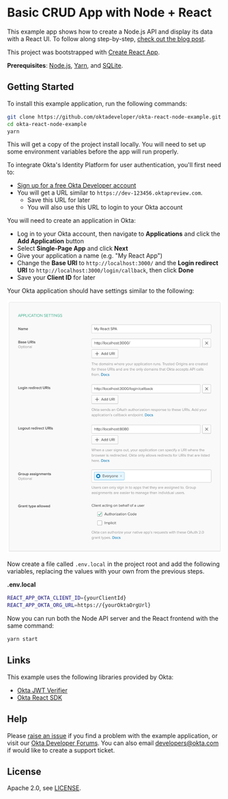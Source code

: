 # Basic CRUD App with Node + React

This example app shows how to create a Node.js API and display its data with a React UI. To follow along step-by-step, [check out the blog post](https://developer.okta.com/blog/2018/07/10/build-a-basic-crud-app-with-node-and-react).

This project was bootstrapped with [Create React App](https://github.com/facebookincubator/create-react-app).

**Prerequisites**: [Node.js](https://nodejs.org/en/), [Yarn](https://yarnpkg.com/lang/en/), and [SQLite](https://www.sqlite.org/index.html).

## Getting Started

To install this example application, run the following commands:

```bash
git clone https://github.com/oktadeveloper/okta-react-node-example.git
cd okta-react-node-example
yarn
```

This will get a copy of the project install locally. You will need to set up some environment variables before the app will run properly.

To integrate Okta's Identity Platform for user authentication, you'll first need to:

* [Sign up for a free Okta Developer account](https://www.okta.com/developer/signup/)
* You will get a URL similar to `https://dev-123456.oktapreview.com`.
  * Save this URL for later
  * You will also use this URL to login to your Okta account

You will need to create an application in Okta:

* Log in to your Okta account, then navigate to **Applications** and click the **Add Application** button
* Select **Single-Page App** and click **Next**
* Give your application a name (e.g. "My React App")
* Change the **Base URI** to `http://localhost:3000/` and the **Login redirect URI** to `http://localhost:3000/login/callback`, then click **Done**
* Save your **Client ID** for later

Your Okta application should have settings similar to the following:

![Okta Application Settings](images/okta-app-settings.png)

Now create a file called `.env.local` in the project root and add the following variables, replacing the values with your own from the previous steps.

**.env.local**
```bash
REACT_APP_OKTA_CLIENT_ID={yourClientId}
REACT_APP_OKTA_ORG_URL=https://{yourOktaOrgUrl}
```

Now you can run both the Node API server and the React frontend with the same command:

```bash
yarn start
```

## Links

This example uses the following libraries provided by Okta:

* [Okta JWT Verifier](https://github.com/okta/okta-oidc-js/tree/master/packages/jwt-verifier)
* [Okta React SDK](https://github.com/okta/okta-oidc-js/tree/master/packages/okta-react)

## Help

Please [raise an issue](https://github.com/oktadeveloper/okta-react-node-example/issues) if you find a problem with the example application, or visit our [Okta Developer Forums](https://devforum.okta.com/). You can also email [developers@okta.com](mailto:developers@okta.com) if would like to create a support ticket.

## License

Apache 2.0, see [LICENSE](LICENSE).
